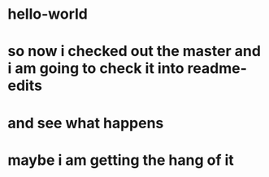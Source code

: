 # hello-world
# so now i checked out the master and i am going to check it into readme-edits
# and see what happens
# maybe i am getting the hang of it 
